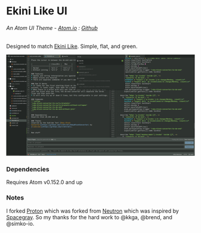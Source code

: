 # Ekini Like UI

###### An Atom UI Theme - [Atom.io](https://atom.io/themes/ekini-like-ui) : [Github](https://github.com/dsandstrom/atom-ekini-like-ui)

Designed to match [Ekini Like](https://github.com/dsandstrom/atom-ekini-like-theme).
Simple, flat, and green.

![Screenshot](https://github.com/dsandstrom/atom-ekini-like-ui/raw/master/screen-1.png)

### Dependencies
Requires Atom v0.152.0 and up

### Notes
I forked [Proton](https://github.com/simko-io/proton)
which was forked from [Neutron](https://github.com/brentd/neutron-ui)
which was inspired by [Spacegray](https://github.com/kkga/spacegray).
So my thanks for the hard work to @kkga, @brend, and @simko-io.
